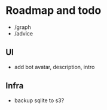 # Roadmap and todo

* /graph
* /advice

## UI

* add bot avatar, description, intro

## Infra

* backup sqlite to s3?
